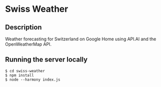 Swiss Weather
=============

Description
-----------

Weather forecasting for Switzerland on Google Home using API.AI and the OpenWeatherMap API.

Running the server locally
--------------------------

```
$ cd swiss-weather
$ npm install
$ node --harmony index.js
```